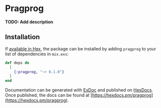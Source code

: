 # Pragprog

**TODO: Add description**

## Installation

If [available in Hex](https://hex.pm/docs/publish), the package can be installed
by adding `pragprog` to your list of dependencies in `mix.exs`:

```elixir
def deps do
  [
    {:pragprog, "~> 0.1.0"}
  ]
end
```

Documentation can be generated with [ExDoc](https://github.com/elixir-lang/ex_doc)
and published on [HexDocs](https://hexdocs.pm). Once published, the docs can
be found at [https://hexdocs.pm/pragprog](https://hexdocs.pm/pragprog).

